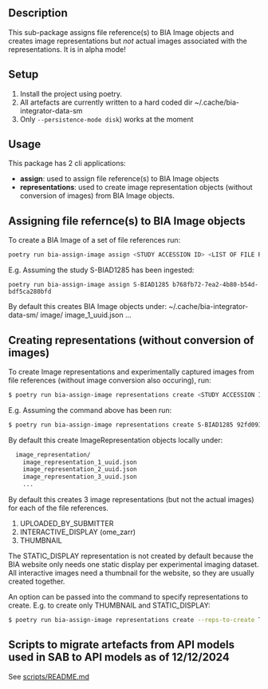 ## Description
This sub-package assigns file reference(s) to BIA Image objects and creates image representations but *not* actual images associated with the representations. It is in alpha mode!

## Setup

1. Install the project using poetry.
2. All artefacts are currently written to a hard coded dir ~/.cache/bia-integrator-data-sm
3. Only `--persistence-mode disk`) works at the moment

## Usage
This package has 2 cli applications:
 * **assign**: used to assign file reference(s) to BIA Image objects
 * **representations**: used to create image representation objects (without conversion of images) from BIA Image objects.

## Assigning file refernce(s) to BIA Image objects
To create a BIA Image of a set of file references run:
``` sh
poetry run bia-assign-image assign <STUDY ACCESSION ID> <LIST OF FILE REFERENCE UUIDS>
```
E.g. Assuming the study S-BIAD1285 has been ingested:
```
poetry run bia-assign-image assign S-BIAD1285 b768fb72-7ea2-4b80-b54d-bdf5ca280bfd
```
By default this creates BIA Image objects under:
~/.cache/bia-integrator-data-sm/
  image/
    image_1_uuid.json
    ...

## Creating representations (without conversion of images)
To create Image representations and experimentally captured images from file references (without image conversion also occuring), run:
``` sh
$ poetry run bia-assign-image representations create <STUDY ACCESSION ID> <IMAGE UUID>
```
E.g. Assuming the command above has been run:
```sh
$ poetry run bia-assign-image representations create S-BIAD1285 92fd093d-c8d2-4d89-ba28-9a9891cec73f
```

By default this create ImageRepresentation objects locally under:
```sh
  image_representation/
    image_representation_1_uuid.json
    image_representation_2_uuid.json
    image_representation_3_uuid.json
    ...
```

By default this creates 3 image representations (but not the actual images) for each of the file references.
1. UPLOADED_BY_SUBMITTER
2. INTERACTIVE_DISPLAY (ome_zarr)
3. THUMBNAIL

The STATIC_DISPLAY representation is not created by default because the BIA website only needs one static display per experimental imaging dataset. All interactive images need a thumbnail for the website, so they are usually created together.

An option can be passed into the command to specify representations to create. E.g. to create only THUMBNAIL and STATIC_DISPLAY:
```sh
$ poetry run bia-assign-image representations create --reps-to-create THUMBNAIL --reps-to-create STATIC_DISPLAY S-BIAD1285 92fd093d-c8d2-4d89-ba28-9a9891cec73f
```

## Scripts to migrate artefacts from API models used in SAB to API models as of 12/12/2024

See [scripts/README.md](scripts/README.md)
